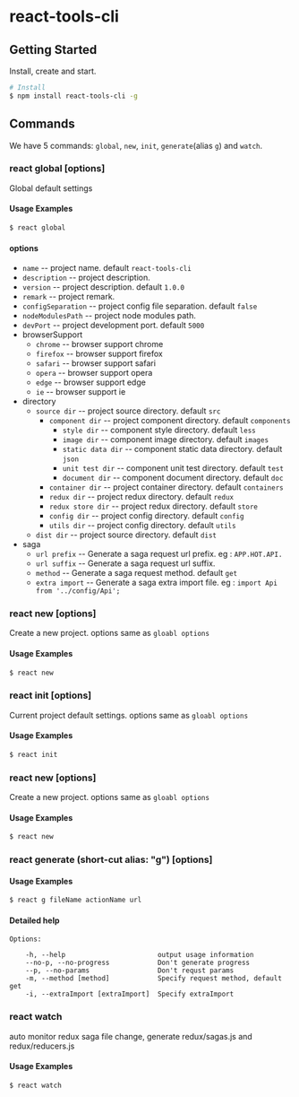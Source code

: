 # react-tools-cli

## Getting Started

Install, create and start.

```bash
# Install
$ npm install react-tools-cli -g
```

## Commands

We have 5 commands: `global`, `new`, `init`, `generate`(alias `g`) and `watch`.

### react global [options]
Global default settings
#### Usage Examples
``` bash
$ react global
```
#### options
* `name` -- project name. default `react-tools-cli`
* `description` -- project description.
* `version` -- project description. default `1.0.0`
* `remark` -- project remark.
* `configSeparation` -- project config file separation. default `false`
* `nodeModulesPath` -- project node modules path.
* `devPort` -- project development port. default `5000`
* browserSupport
  * `chrome` -- browser support chrome
  * `firefox` -- browser support firefox
  * `safari` -- browser support safari
  * `opera` -- browser support opera
  * `edge` -- browser support edge
  * `ie` -- browser support ie
* directory
  * `source dir` -- project source directory. default `src`
    * `component dir` -- project component directory. default `components`
      * `style dir` -- component style directory. default `less`
      * `image dir` -- component image directory. default `images`
      * `static data dir` -- component static data directory. default `json`
      * `unit test dir` -- component unit test directory. default `test`
      * `document dir` -- component document directory. default `doc`
    * `container dir` -- project container directory. default `containers`
    * `redux dir` -- project redux directory. default `redux`
    * `redux store dir` -- project redux directory. default `store`
    * `config dir` -- project config directory. default `config`
    * `utils dir` -- project config directory. default `utils`
  * `dist dir` -- project source directory. default `dist`
* saga
  * `url prefix` -- Generate a saga request url prefix. eg : `APP.HOT.API.`
  * `url suffix` -- Generate a saga request url suffix.
  * `method` -- Generate a saga request method. default `get`
  * `extra import` -- Generate a saga extra import file. eg : `import Api from '../config/Api';`

### react new [options]
Create a new project. options same as `gloabl options`
#### Usage Examples
``` bash
$ react new
```

### react init [options]
Current project default settings. options same as `gloabl options`
#### Usage Examples
``` bash
$ react init
```

### react new [options]
Create a new project. options same as `gloabl options`
#### Usage Examples
``` bash
$ react new
```

### react generate (short-cut alias: "g") [options]
#### Usage Examples
``` bash
$ react g fileName actionName url
```
#### Detailed help
```
Options:

    -h, --help                       output usage information
    --no-p, --no-progress            Don't generate progress
    --p, --no-params                 Don't requst params
    -m, --method [method]            Specify request method, default get
    -i, --extraImport [extraImport]  Specify extraImport
```
### react watch
auto monitor redux saga file change, generate redux/sagas.js and redux/reducers.js

#### Usage Examples
``` bash
$ react watch
```
